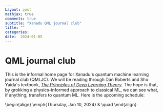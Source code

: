 ```yaml
---
Layout: post
mathjax: true
comments: true
subtitle: "Xanadu QML journal club"
title: ""
categories: 
date:  2024-01-05
---
```


<h1>QML journal club</h1>

This is the informal home page for Xanadu's quantum machine learning
journal club (QMLJC).
We will be reading through Dan Roberts and Sho Yaida's textbook,
[*The Principles of Deep Learning Theory*](https://deeplearningtheory.com/).
The hope is that, by grokking a physics-informed approach to classical
ML, we can see what, if anything, transfers to quantum ML.
Here is the upcoming schedule:

\begin{align}
\emph{Thursday, Jan 10, 2024} & \quad 
\end{align}
